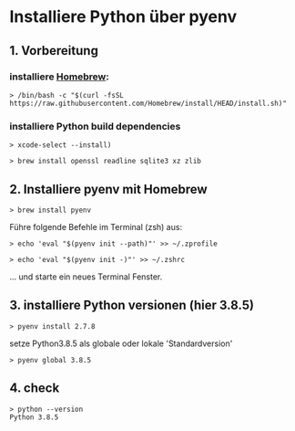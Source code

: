 # Installiere Python über pyenv

## 1. Vorbereitung
### installiere [Homebrew](https://brew.sh):

```shell
> /bin/bash -c "$(curl -fsSL https://raw.githubusercontent.com/Homebrew/install/HEAD/install.sh)"
```
### installiere Python build dependencies 

```shell
> xcode-select --install)
```

```shell
> brew install openssl readline sqlite3 xz zlib
```

## 2. Installiere pyenv mit Homebrew
```shell
> brew install pyenv
```

Führe folgende Befehle im Terminal (zsh) aus:

```shell
> echo 'eval "$(pyenv init --path)"' >> ~/.zprofile
```
```shell
> echo 'eval "$(pyenv init -)"' >> ~/.zshrc
```

... und starte ein neues Terminal Fenster.

## 3. installiere Python versionen (hier 3.8.5)

```shell
> pyenv install 2.7.8
```
setze Python3.8.5 als globale oder lokale 'Standardversion'

```shell
> pyenv global 3.8.5
```

## 4. check
```shell
> python --version
Python 3.8.5
```